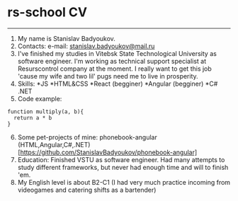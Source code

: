 # rs-school CV
********
1. My name is Stanislav Badyoukov.
2. Contacts:
e-mail: stanislav.badyoukov@mail.ru
3. I've finished my studies in Vitebsk State Technological University as software engineer. I'm working as technical support specialist at Resurscontrol company at the moment. I really want to get this job 'cause my wife and two lil' pugs need me to live in prosperity.
4. Skills:
*JS
*HTML&CSS
*React (begginer)
*Angular (begginer)
*C# .NET
5. Code example:
```
function multiply(a, b){
  return a * b
}
```
6. Some pet-projects of mine:
phonebook-angular (HTML,Angular,C#,.NET)
[https://github.com/StanislavBadyoukov/phonebook-angular]
7. Education:
Finished VSTU as software engineer. Had many attempts to study different frameworks, but never had enough time and will to finish 'em.
8. My English level is about B2-C1 (I had very much practice incoming from videogames and catering shifts as a bartender)